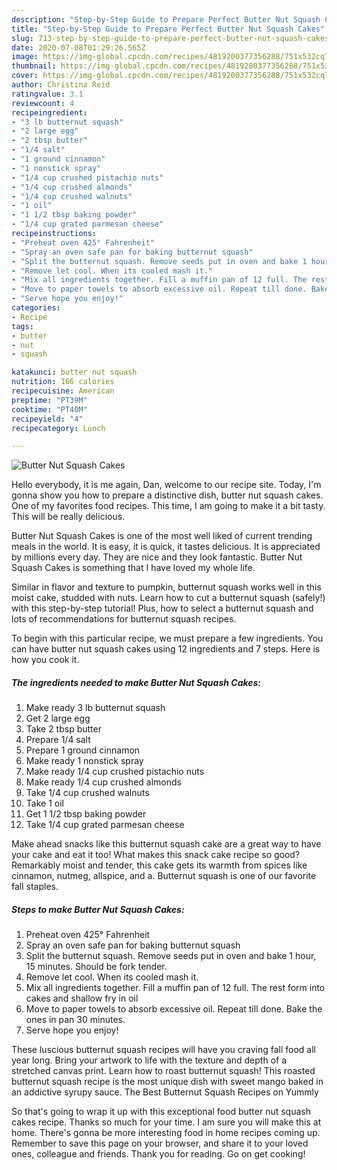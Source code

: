 ```yaml
---
description: "Step-by-Step Guide to Prepare Perfect Butter Nut Squash Cakes"
title: "Step-by-Step Guide to Prepare Perfect Butter Nut Squash Cakes"
slug: 713-step-by-step-guide-to-prepare-perfect-butter-nut-squash-cakes
date: 2020-07-08T01:29:26.565Z
image: https://img-global.cpcdn.com/recipes/4819200377356288/751x532cq70/butter-nut-squash-cakes-recipe-main-photo.jpg
thumbnail: https://img-global.cpcdn.com/recipes/4819200377356288/751x532cq70/butter-nut-squash-cakes-recipe-main-photo.jpg
cover: https://img-global.cpcdn.com/recipes/4819200377356288/751x532cq70/butter-nut-squash-cakes-recipe-main-photo.jpg
author: Christina Reid
ratingvalue: 3.1
reviewcount: 4
recipeingredient:
- "3 lb butternut squash"
- "2 large egg"
- "2 tbsp butter"
- "1/4 salt"
- "1 ground cinnamon"
- "1 nonstick spray"
- "1/4 cup crushed pistachio nuts"
- "1/4 cup crushed almonds"
- "1/4 cup crushed walnuts"
- "1 oil"
- "1 1/2 tbsp baking powder"
- "1/4 cup grated parmesan cheese"
recipeinstructions:
- "Preheat oven 425° Fahrenheit"
- "Spray an oven safe pan for baking butternut squash"
- "Split the butternut squash. Remove seeds put in oven and bake 1 hour, 15 minutes. Should be fork tender."
- "Remove let cool. When its cooled mash it."
- "Mix all ingredients together. Fill a muffin pan of 12 full. The rest form into cakes and shallow fry in oil"
- "Move to paper towels to absorb excessive oil. Repeat till done. Bake the ones in pan 30 minutes."
- "Serve hope you enjoy!"
categories:
- Recipe
tags:
- butter
- nut
- squash

katakunci: butter nut squash 
nutrition: 166 calories
recipecuisine: American
preptime: "PT39M"
cooktime: "PT40M"
recipeyield: "4"
recipecategory: Lunch

---
```



![Butter Nut Squash Cakes](https://img-global.cpcdn.com/recipes/4819200377356288/751x532cq70/butter-nut-squash-cakes-recipe-main-photo.jpg)

Hello everybody, it is me again, Dan, welcome to our recipe site. Today, I'm gonna show you how to prepare a distinctive dish, butter nut squash cakes. One of my favorites food recipes. This time, I am going to make it a bit tasty. This will be really delicious.

Butter Nut Squash Cakes is one of the most well liked of current trending meals in the world. It is easy, it is quick, it tastes delicious. It is appreciated by millions every day. They are nice and they look fantastic. Butter Nut Squash Cakes is something that I have loved my whole life.

Similar in flavor and texture to pumpkin, butternut squash works well in this moist cake, studded with nuts. Learn how to cut a butternut squash (safely!) with this step-by-step tutorial! Plus, how to select a butternut squash and lots of recommendations for butternut squash recipes.


To begin with this particular recipe, we must prepare a few ingredients. You can have butter nut squash cakes using 12 ingredients and 7 steps. Here is how you cook it.

<!--inarticleads1-->

##### The ingredients needed to make Butter Nut Squash Cakes:

1. Make ready 3 lb butternut squash
1. Get 2 large egg
1. Take 2 tbsp butter
1. Prepare 1/4 salt
1. Prepare 1 ground cinnamon
1. Make ready 1 nonstick spray
1. Make ready 1/4 cup crushed pistachio nuts
1. Make ready 1/4 cup crushed almonds
1. Take 1/4 cup crushed walnuts
1. Take 1 oil
1. Get 1 1/2 tbsp baking powder
1. Take 1/4 cup grated parmesan cheese


Make ahead snacks like this butternut squash cake are a great way to have your cake and eat it too! What makes this snack cake recipe so good? Remarkably moist and tender, this cake gets its warmth from spices like cinnamon, nutmeg, allspice, and a. Butternut squash is one of our favorite fall staples. 

<!--inarticleads2-->

##### Steps to make Butter Nut Squash Cakes:

1. Preheat oven 425° Fahrenheit
1. Spray an oven safe pan for baking butternut squash
1. Split the butternut squash. Remove seeds put in oven and bake 1 hour, 15 minutes. Should be fork tender.
1. Remove let cool. When its cooled mash it.
1. Mix all ingredients together. Fill a muffin pan of 12 full. The rest form into cakes and shallow fry in oil
1. Move to paper towels to absorb excessive oil. Repeat till done. Bake the ones in pan 30 minutes.
1. Serve hope you enjoy!


These luscious butternut squash recipes will have you craving fall food all year long. Bring your artwork to life with the texture and depth of a stretched canvas print. Learn how to roast butternut squash! This roasted butternut squash recipe is the most unique dish with sweet mango baked in an addictive syrupy sauce. The Best Butternut Squash Recipes on Yummly 

So that's going to wrap it up with this exceptional food butter nut squash cakes recipe. Thanks so much for your time. I am sure you will make this at home. There's gonna be more interesting food in home recipes coming up. Remember to save this page on your browser, and share it to your loved ones, colleague and friends. Thank you for reading. Go on get cooking!
